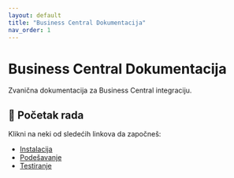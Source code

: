 ```yaml
---
layout: default
title: "Business Central Dokumentacija"
nav_order: 1
---
```


# Business Central Dokumentacija

Zvanična dokumentacija za Business Central integraciju.
## 🚀 Početak rada
Klikni na neki od sledećih linkova da započneš:
- [Instalacija](instalacija.md)
- [Podešavanje](podesavanje.md)
- [Testiranje](testiranje.md)
